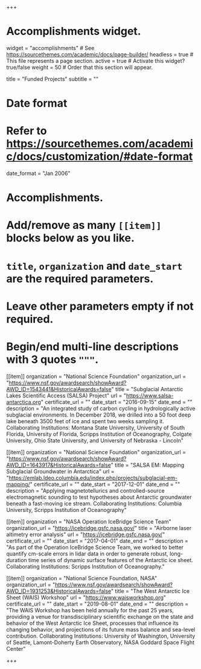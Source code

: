+++
# Accomplishments widget.
widget = "accomplishments"  # See https://sourcethemes.com/academic/docs/page-builder/
headless = true  # This file represents a page section.
active = true  # Activate this widget? true/false
weight = 50  # Order that this section will appear.

title = "Funded Projects"
subtitle = ""

# Date format
#   Refer to https://sourcethemes.com/academic/docs/customization/#date-format
date_format = "Jan 2006"

# Accomplishments.
#   Add/remove as many `[[item]]` blocks below as you like.
#   `title`, `organization` and `date_start` are the required parameters.
#   Leave other parameters empty if not required.
#   Begin/end multi-line descriptions with 3 quotes `"""`.

[[item]]
  organization = "National Science Foundation"
  organization_url = "https://www.nsf.gov/awardsearch/showAward?AWD_ID=1543441&HistoricalAwards=false"
  title = "Subglacial Antarctic Lakes Scientific Access (SALSA) Project"
  url = "https://www.salsa-antarctica.org"
  certificate_url = ""
  date_start = "2016-09-15"
  date_end = ""
  description = "An integrated study of carbon cycling in hydrologically active subglacial environments. In December 2018, we drilled into a 50 foot deep lake beneath 3500 feet of ice and spent two weeks sampling it. Collaborating Institutions: Montana State University, University of South Florida, University of Florida, Scripps Institution of Oceanography, Colgate University, Ohio State University, and University of Nebraska - Lincoln"

[[item]]
  organization = "National Science Foundation"
  organization_url = "https://www.nsf.gov/awardsearch/showAward?AWD_ID=1643917&HistoricalAwards=false"
  title = "SALSA EM: Mapping Subglacial Groundwater in Antarctica"
  url = "https://emlab.ldeo.columbia.edu/index.php/projects/subglacial-em-mapping/"
  certificate_url = ""
  date_start = "2017-12-01"
  date_end = ""
  description = "Applying magnetotellurics and controlled-source electromagnetic sounding to test hypotheses about Antarctic groundwater  beneath a fast-moving ice stream. Collaborating Institutions: Columbia University, Scripps Institution of Oceanography"
  
[[item]]
  organization = "NASA Operation IceBridge Science Team"
  organization_url = "https://icebridge.gsfc.nasa.gov/"
  title = "Airborne laser altimetry error analysis"
  url = "https://icebridge.gsfc.nasa.gov/"
  certificate_url = ""
  date_start = "2017-04-01"
  date_end = ""
  description = "As part of the Operation IceBridge Science Team, we worked to better quantify cm-scale errors in lidar data in order to generate robust, long-duration time series of dynamic surface features of the Antarctic ice sheet. Collaborating Institutions: Scripps Institution of Oceanography."

[[item]]
  organization = "National Science Foundation, NASA"
  organization_url = "https://www.nsf.gov/awardsearch/showAward?AWD_ID=1931253&HistoricalAwards=false"
  title = "The West Antarctic Ice Sheet (WAIS) Workshop"
  url = "https://www.waisworkshop.org"
  certificate_url = ""
  date_start = "2019-08-01"
  date_end = ""
  description = "The WAIS Workshop has been held annually for the past 25 years, providing a venue for transdisciplinary scientific exchange on the state and behavior of the West Antarctic Ice Sheet, processes that influence its changing behavior, and projections of its future mass balance and sea-level contribution. Collaborating Institutions: University of Washington, University of Seattle, Lamont-Doherty Earth Observatory, NASA Goddard Space Flight Center"
  
+++
